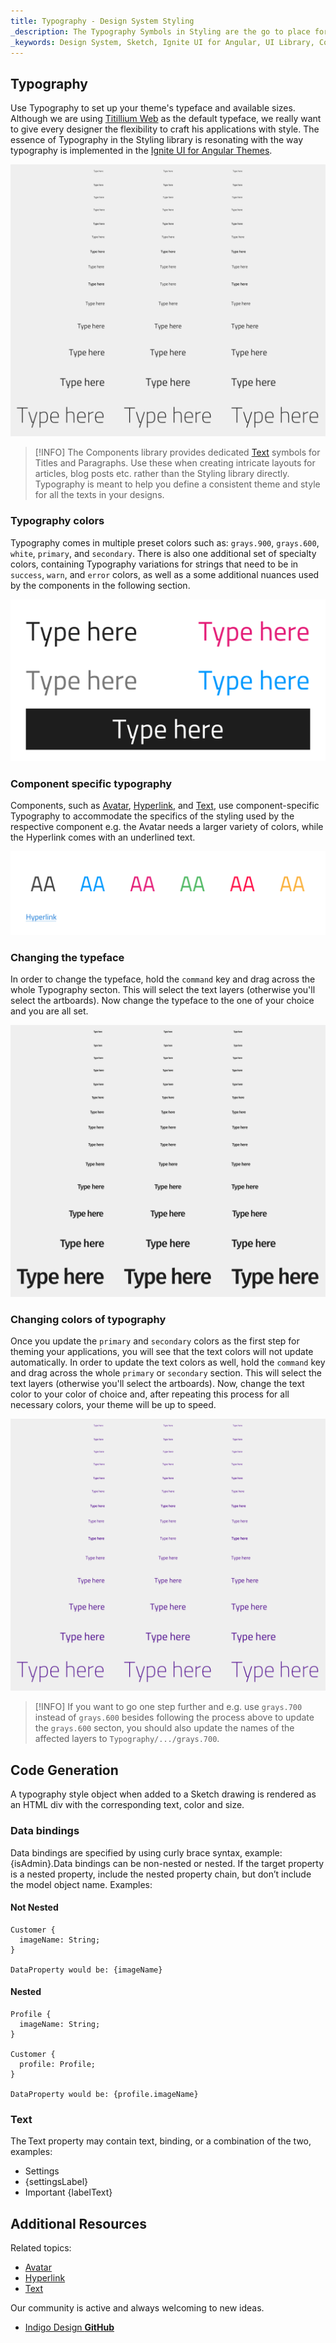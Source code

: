 ```yaml
---
title: Typography - Design System Styling
_description: The Typography Symbols in Styling are the go to place for setting up the font-related aspects of a theme in Indigo Design. 
_keywords: Design System, Sketch, Ignite UI for Angular, UI Library, Colors, Palettes
---
```


## Typography

Use Typography to set up your theme's typeface and available sizes. Although we are using [Titillium Web](https://fonts.google.com/specimen/Titillium+Web) as the default typeface, we really want to give every designer the flexibility to craft his applications with style. The essence of Typography in the Styling library is resonating with the way typography is implemented in the [Ignite UI for Angular Themes](https://www.infragistics.com/products/ignite-ui-angular/angular/components/themes.html).

![](../images/typography_default.png)

> [!INFO]
> The Components library provides dedicated [Text](text.md) symbols for Titles and Paragraphs. Use these when creating intricate layouts for articles, blog posts etc. rather than the Styling library directly. Typography is meant to help you define a consistent theme and style for all the texts in your designs.

### Typography colors

Typography comes in multiple preset colors such as: `grays.900`, `grays.600`, `white`, `primary`, and `secondary`. There is also one additional set of specialty colors, containing Typography variations for strings that need to be in `success`, `warn`, and `error` colors, as well as a some additional nuances used by the components in the following section.

![](../images/typography_colors.png)

### Component specific typography

Components, such as [Avatar](avatar.md), [Hyperlink](hyperlink.md), and [Text](text.md), use component-specific Typography to accommodate the specifics of the styling used by the respective component e.g. the Avatar needs a larger variety of colors, while the Hyperlink comes with an underlined text.

![](../images/typography_specific.png)

### Changing the typeface

In order to change the typeface, hold the `command` key and drag across the whole Typography secton. This will select the text layers (otherwise you'll select the artboards). Now change the typeface to the one of your choice and you are all set.

![](../images/typography_typeface.png)

### Changing colors of typography

Once you update the `primary` and `secondary` colors as the first step for theming your applications, you will see that the text colors will not update automatically. In order to update the text colors as well, hold the `command` key and drag across the whole `primary` or `secondary` section. This will select the text layers (otherwise you'll select the artboards). Now, change the text color to your color of choice and, after repeating this process for all necessary colors, your theme will be up to speed.

![](../images/typography_primary.png)

> [!INFO]
> If you want to go one step further and e.g. use `grays.700` instead of `grays.600` besides following the process above to update the `grays.600` secton, you should also update the names of the affected layers to `Typography/.../grays.700`.

## Code Generation

A typography style object when added to a Sketch drawing is rendered as an HTML div with the corresponding text, color and size.

### Data bindings

Data bindings are specified by using curly brace syntax, example: {isAdmin}.Data bindings can be non-nested or nested. If the target property is a nested property, include the nested property chain, but don’t include the model object name. Examples:

#### Not Nested

```PseudoCode
Customer {
  imageName: String;
}

DataProperty would be: {imageName}
```

#### Nested

```PseudoCode
Profile {
  imageName: String;
}

Customer {
  profile: Profile;
}

DataProperty would be: {profile.imageName}
```

### Text

The Text property may contain text, binding, or a combination of the two, examples:

- Settings
- {settingsLabel}
- Important {labelText}

## Additional Resources

Related topics:

- [Avatar](avatar.md)
- [Hyperlink](hyperlink.md)
- [Text](text.md)
  <div class="divider--half"></div>

Our community is active and always welcoming to new ideas.

- [Indigo Design **GitHub**](https://github.com/IgniteUI/design-system-docfx)
